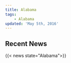 ```yaml
---
title: Alabama
tags:
    - Alabama
updated: 'May 5th, 2016'
---
```


## Recent News
{{< news state="Alabama">}}
